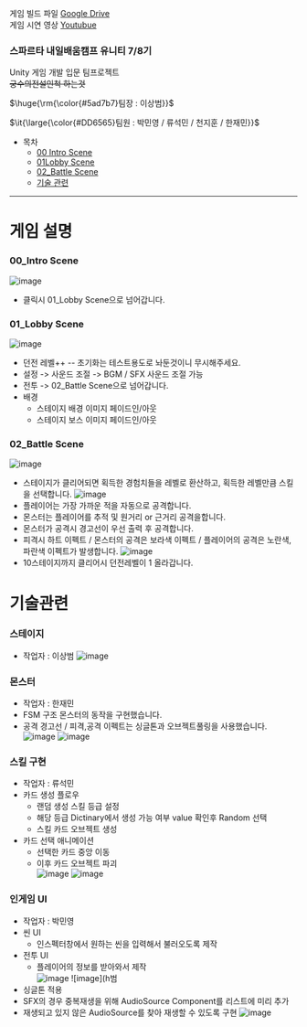 게임 빌드 파일 [Google Drive](https://drive.google.com/file/d/1YW1Oy8xd_1LnD1eyXGP8agmipiIaL1t1/view?usp=sharing) <br>
게임 시연 영상 [Youtubue](https://youtu.be/jbC7f0dJeow?si=R4VFNT3baBaxOJCg)

### 스파르타 내일배움캠프 유니티 7/8기  

Unity 게임 개발 입문 팀프로젝트<br>
~~궁수의전설인척 하는것~~

<p>$\huge{\rm{\color{#5ad7b7}팀장 : 이상범}}$</p>
<p>$\it{\large{\color{#DD6565}팀원 : 박민영 / 류석민 / 천지훈 / 한재민}}$</p>

- 목차
  - [00 Intro Scene](#00_intro-scene)
  - [01Lobby Scene](#01_lobby-scene)
  - [02_Battle Scene](#02_battle-scene)
  - [기술 관련](#기술관련)
---
# 게임 설명
### 00_Intro Scene
![image](https://github.com/user-attachments/assets/ebe964f3-a943-4748-b1b3-99946547e436)
- 클릭시 01_Lobby Scene으로 넘어갑니다.

### 01_Lobby Scene
![image](https://github.com/user-attachments/assets/6943964a-27c4-4d2c-b04e-29f456b3618c)
 - 던전 레벨++ -- 초기화는 테스트용도로 놔둔것이니 무시해주세요.
 - 설정 -> 사운드 조절 -> BGM / SFX 사운드 조절 가능
 - 전투 -> 02_Battle Scene으로 넘어갑니다.
 - 배경
   - 스테이지 배경 이미지 페이드인/아웃
   - 스테이지 보스 이미지 페이드인/아웃
 
### 02_Battle Scene
![image](https://github.com/user-attachments/assets/e23051b8-d91e-4ba7-9126-2077193d466a)
- 스테이지가 클리어되면 획득한 경험치들을 레벨로 환산하고, 획득한 레벨만큼 스킬을 선택합니다.
![image](https://github.com/user-attachments/assets/f0e80ddd-a983-49c7-9342-50d568633e00)
- 플레이어는 가장 가까운 적을 자동으로 공격합니다.
- 몬스터는 플레이어를 추적 및 원거리 or 근거리 공격을합니다.
- 몬스터가 공격시 경고선이 우선 출력 후 공격합니다.
- 피격시 하트 이펙트 / 몬스터의 공격은 보라색 이펙트 / 플레이어의 공격은 노란색, 파란색 이펙트가 발생합니다.
![image](https://github.com/user-attachments/assets/740e9691-fec9-475e-b254-f67702212d93)
- 10스테이지까지 클리어시 던전레벨이 1 올라갑니다.

# 기술관련
### 스테이지 
- 작업자 : 이상범
![image](https://github.com/user-attachments/assets/e35da1f4-6561-4e00-bce9-ec32fac64d77)

### 몬스터
- 작업자 : 한재민
- FSM 구조 몬스터의 동작을 구현했습니다.
- 공격 경고선 / 피격,공격 이펙트는 싱글톤과 오브젝트풀링을 사용했습니다.
![image](https://github.com/user-attachments/assets/0745af66-c407-4763-bbbc-eac8050e2b0d)
![image](https://github.com/user-attachments/assets/8e7ca864-5764-4adc-b907-715b34197418)


### 스킬 구현
- 작업자 : 류석민
- 카드 생성 플로우
  - 랜덤 생성 스킬 등급 설정
  - 해당 등급 Dictinary에서 생성 가능 여부 value 확인후 Random 선택
  - 스킬 카드 오브젝트 생성
- 카드 선택 애니메이션
  - 선택한 카드 중앙 이동
  - 이후 카드 오브젝트 파괴<br>
![image](https://github.com/user-attachments/assets/c86ae4af-fa5f-443c-a1aa-735c3d5fab57)
![image](https://github.com/user-attachments/assets/a9ccc068-cd61-4578-981e-282807c11bde)

### 인게임 UI
- 작업자 : 박민영
- 씬 UI
  - 인스펙터창에서 원하는 씬을 입력해서 불러오도록 제작
- 전투 UI
  - 플레이어의 정보를 받아와서 제작 <br>
![image](https://github.com/user-attachments/assets/a6ab7eb9-b303-437f-9379-6cc5686e791a)
![image](h범
- 싱글톤 적용
- SFX의 경우 중복재생을 위해 AudioSource Component를 리스트에 미리 추가
- 재생되고 있지 않은 AudioSource를 찾아 재생할 수 있도록 구현
![image](https://github.com/user-attachments/assets/5580fbb8-d699-40d5-a929-356a6b55ba43)

